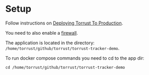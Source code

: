 # Setup

Follow instructions on [Deploying Torrust To Production](https://torrust.com/blog/deploying-torrust-to-production).

You need to also enable a [firewall](./docs/firewall.md).

The application is located in the directory: `/home/torrust/github/torrust/torrust-tracker-demo`.

To run docker compose commands you need to cd to the app dir:

```console
cd /home/torrust/github/torrust/torrust-tracker-demo
```
